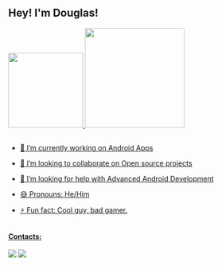 ## Hey! I'm Douglas! 
 <div>
  <a href="https://github.com/douguizilla">
  <img height="150em" src="https://github-readme-stats.vercel.app/api?username=douguizilla&show_icons=true&theme=dark&include_all_commits=true&count_private=true"/>
  <img height="200em" src="https://github-readme-stats.vercel.app/api/top-langs/?username=douguizilla&layout=compact&langs_count=7&theme=dark"/>
</div>
 
  ##
 
- 🔭 I’m currently working on Android Apps
- 👯 I’m looking to collaborate on Open source projects
- 🤔 I’m looking for help with Advanced Android Development
- 😄 Pronouns: He/Him
- ⚡ Fun fact: Cool guy, bad gamer.

  ##
  
#### Contacts:
<div> 
  <a href = "mailto:douglasgommez@gmail.com"><img src="https://img.shields.io/badge/-Gmail-%23333?style=for-the-badge&logo=gmail&logoColor=white" target="_blank"></a>
  <a href="https://www.linkedin.com/in/douglasgomesdepaula" target="_blank"><img src="https://img.shields.io/badge/-LinkedIn-%230077B5?style=for-the-badge&logo=linkedin&logoColor=white" target="_blank"></a> 
  
</div>



